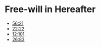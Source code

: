 # Free-will in Hereafter

- [56:21](https://quran.com/56/21)
- [22:22](https://quran.com/22/22)
- [12:101](https://quran.com/12/101)
- [26:83](https://quran.com/26/83)
